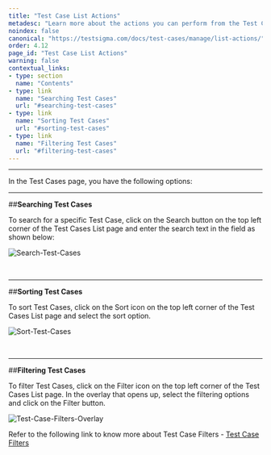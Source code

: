 ```yaml
---
title: "Test Case List Actions"
metadesc: "Learn more about the actions you can perform from the Test Cases List View such as search, sort, and filtering Test Cases in this article"
noindex: false
canonical: "https://testsigma.com/docs/test-cases/manage/list-actions/"
order: 4.12
page_id: "Test Case List Actions"
warning: false
contextual_links:
- type: section
  name: "Contents"
- type: link
  name: "Searching Test Cases"
  url: "#searching-test-cases"
- type: link
  name: "Sorting Test Cases"
  url: "#sorting-test-cases"
- type: link
  name: "Filtering Test Cases"
  url: "#filtering-test-cases"
---
```


---

In the Test Cases page, you have the following options:

---
##**Searching Test Cases**

To search for a specific Test Case, click on the Search button on the top left corner of the Test Cases List page and enter the search text in the field as shown below:

![Search-Test-Cases](https://s3.amazonaws.com/static-docs.testsigma.com/new_images/test-cases/manage/list-actions/Search-Test-Cases.png)

&emsp;

---
##**Sorting Test Cases**

To sort Test Cases, click on the Sort icon on the top left corner of the Test Cases List page and select the sort option.

![Sort-Test-Cases](https://s3.amazonaws.com/static-docs.testsigma.com/new_images/test-cases/manage/list-actions/Sort-Test-Cases.png)

&emsp;

---
##**Filtering Test Cases**

To filter Test Cases, click on the Filter icon on the top left corner of the Test Cases List page. In the overlay that opens up, select the filtering options and click on the Filter button.

![Test-Case-Filters-Overlay](https://s3.amazonaws.com/static-docs.testsigma.com/new_images/test-cases/manage/list-actions/Test-Case-Filters-Overlay.png)

Refer to the following link to know more about Test Case Filters - [Test Case Filters](https://testsigma.com/docs/test-cases/manage/filters/)


